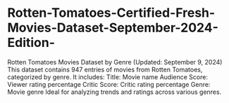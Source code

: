 # Rotten-Tomatoes-Certified-Fresh-Movies-Dataset-September-2024-Edition-
Rotten Tomatoes Movies Dataset by Genre (Updated: September 9, 2024)  This dataset contains 947 entries of movies from Rotten Tomatoes, categorized by genre. It includes:  Title: Movie name Audience Score: Viewer rating percentage Critic Score: Critic rating percentage Genre: Movie genre Ideal for analyzing trends and ratings across various genres.
